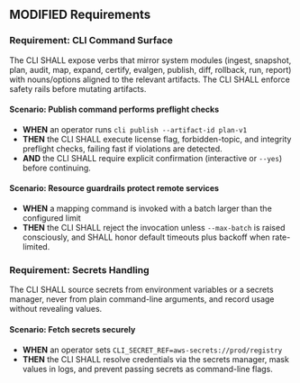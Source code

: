 ## MODIFIED Requirements
### Requirement: CLI Command Surface
The CLI SHALL expose verbs that mirror system modules (ingest, snapshot, plan, audit, map, expand, certify, evalgen, publish, diff, rollback, run, report) with nouns/options aligned to the relevant artifacts. The CLI SHALL enforce safety rails before mutating artifacts.

#### Scenario: Publish command performs preflight checks
- **WHEN** an operator runs `cli publish --artifact-id plan-v1`
- **THEN** the CLI SHALL execute license flag, forbidden-topic, and integrity preflight checks, failing fast if violations are detected.
- **AND** the CLI SHALL require explicit confirmation (interactive or `--yes`) before continuing.

#### Scenario: Resource guardrails protect remote services
- **WHEN** a mapping command is invoked with a batch larger than the configured limit
- **THEN** the CLI SHALL reject the invocation unless `--max-batch` is raised consciously, and SHALL honor default timeouts plus backoff when rate-limited.

### Requirement: Secrets Handling
The CLI SHALL source secrets from environment variables or a secrets manager, never from plain command-line arguments, and record usage without revealing values.

#### Scenario: Fetch secrets securely
- **WHEN** an operator sets `CLI_SECRET_REF=aws-secrets://prod/registry`
- **THEN** the CLI SHALL resolve credentials via the secrets manager, mask values in logs, and prevent passing secrets as command-line flags.
